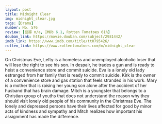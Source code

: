 ```yaml
---
layout: post 
title: Midnight Clear
img: midnight_clear.jpg
tags: [Drama]
number: No. 576
review: [豆瓣 n/a, IMDb 6.1, Rotten Tomatoes 61%]
douban_link: https://movie.douban.com/subject/2981442/
imdb_link: https://www.imdb.com/title/tt0795426/
rotten_link: https://www.rottentomatoes.com/m/midnight_clear
---
```


On Christmas Eve, Lefty is a homeless and unemployed alcoholic loser that will lose the right to see his son. In despair, he trades a gun and is ready to heist a convenience store and commit suicide. Eva is a lonely old lady estranged from her family that is ready to commit suicide. Kirk is the owner of a convenience store and gas station that feels stranded in his work. Mary is a mother that is raising her young son alone after the accident of her husband that has brain damage. Mitch is a youngster that belongs to a Christian group of youths that does not understand the reason why they should visit lonely old people of his community in the Christmas Eve. The lonely and depressed persons have their lives affected for good by minor acts of kindness and sympathy and Mitch realizes how important his assignment has made the difference.